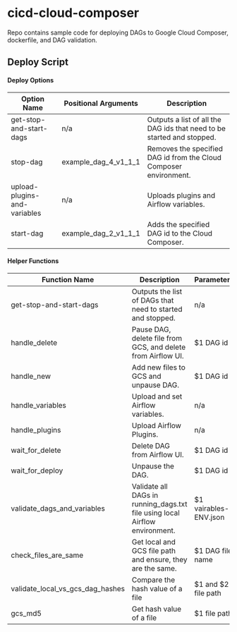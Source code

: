 # cicd-cloud-composer
Repo contains sample code for deploying DAGs to Google Cloud Composer, dockerfile, and DAG validation.


## Deploy Script
#### Deploy Options

| Option Name | Positional Arguments | Description |
|------|-------------|----|
| get-stop-and-start-dags | n/a | Outputs a list of all the DAG ids that need to be started and stopped. |
| stop-dag | example_dag_4_v1_1_1 | Removes the specified DAG id from the Cloud Composer environment. |
| upload-plugins-and-variables | n/a | Uploads plugins and Airflow variables. |
| start-dag | example_dag_2_v1_1_1 | Adds the specified DAG id to the Cloud Composer.


#### Helper Functions
| Function Name | Description | Parameters |
|------|-------------|-----|
| get-stop-and-start-dags | Outputs the list of DAGs that need to started and stopped. | n/a |
| handle_delete | Pause DAG, delete file from GCS, and delete from Airflow UI. | $1 DAG id |
| handle_new | Add new files to GCS and unpause DAG. | $1 DAG id |
| handle_variables | Upload and set Airflow variables. | n/a |
| handle_plugins | Upload Airflow Plugins. | n/a |
| wait_for_delete | Delete DAG from Airflow UI. | $1 DAG id |
| wait_for_deploy | Unpause the DAG. | $1 DAG id |
| validate_dags_and_variables | Validate all DAGs in running_dags.txt file using local Airflow environment. | $1 vairables-ENV.json|
| check_files_are_same | Get local and GCS file path and ensure, they are the same. | $1 DAG file name |
| validate_local_vs_gcs_dag_hashes | Compare the hash value of a file | $1 and $2 file path |
| gcs_md5 | Get hash value of a file | $1 file path |
